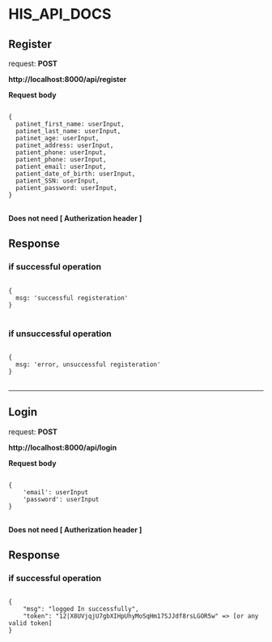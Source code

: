# HIS_API_DOCS

## Register

request: <strong> POST </strong>

<strong>
   http://localhost:8000/api/register
</strong>

<strong> Request body </strong>

<pre>
<code>
{
  patinet_first_name: userInput,
  patinet_last_name: userInput,
  patinet_age: userInput,
  patinet_address: userInput,
  patient_phone: userInput,
  patient_phone: userInput,
  patient_email: userInput,
  patient_date_of_birth: userInput,
  patient_SSN: userInput,
  patient_password: userInput,
}
</code>
</pre>

<strong> Does not need [ Autherization header ]  </strong>

## Response 
### if successful operation
<pre>
<code>
{
  msg: 'successful registeration'
}
</code>
</pre>

### if unsuccessful operation
<pre>
<code>
{
  msg: 'error, unsuccessful registeration'
}
</code>
</pre>

<hr/>


## Login

request: <strong> POST </strong>

<strong>
   http://localhost:8000/api/login
</strong>

<strong> Request body </strong>

<pre>
<code>
{
    'email': userInput
    'password': userInput
}
</code>
</pre>
<strong> Does not need [ Autherization header ]  </strong>


## Response 
### if successful operation
<pre>
<code>
{
    "msg": "logged In successfully",
    "token": "12|X8UVjqjU7gbXIHpUhyMoSqHm17SJJdf8rsLGOR5w" => [or any valid token]
}
</code>
</pre>

